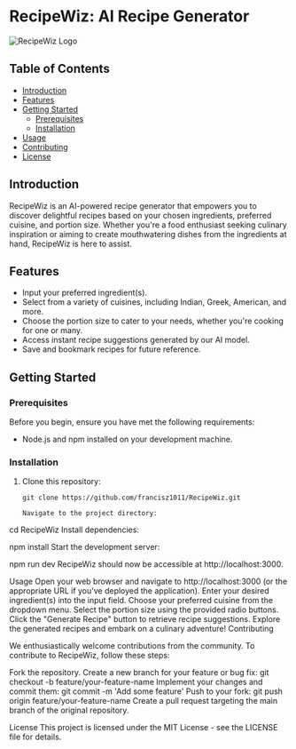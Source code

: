 # RecipeWiz: AI Recipe Generator

![RecipeWiz Logo](/chef.png)

## Table of Contents

- [Introduction](#introduction)
- [Features](#features)
- [Getting Started](#getting-started)
  - [Prerequisites](#prerequisites)
  - [Installation](#installation)
- [Usage](#usage)
- [Contributing](#contributing)
- [License](#license)

## Introduction

RecipeWiz is an AI-powered recipe generator that empowers you to discover delightful recipes based on your chosen ingredients, preferred cuisine, and portion size. Whether you're a food enthusiast seeking culinary inspiration or aiming to create mouthwatering dishes from the ingredients at hand, RecipeWiz is here to assist.

## Features

- Input your preferred ingredient(s).
- Select from a variety of cuisines, including Indian, Greek, American, and more.
- Choose the portion size to cater to your needs, whether you're cooking for one or many.
- Access instant recipe suggestions generated by our AI model.
- Save and bookmark recipes for future reference.

## Getting Started

### Prerequisites

Before you begin, ensure you have met the following requirements:

- Node.js and npm installed on your development machine.

### Installation

1. Clone this repository:

   ```shell
   git clone https://github.com/francisz1011/RecipeWiz.git

   Navigate to the project directory:
   ```

cd RecipeWiz
Install dependencies:

npm install
Start the development server:

npm run dev
RecipeWiz should now be accessible at http://localhost:3000.

Usage
Open your web browser and navigate to http://localhost:3000 (or the appropriate URL if you've deployed the application).
Enter your desired ingredient(s) into the input field.
Choose your preferred cuisine from the dropdown menu.
Select the portion size using the provided radio buttons.
Click the "Generate Recipe" button to retrieve recipe suggestions.
Explore the generated recipes and embark on a culinary adventure!
Contributing

We enthusiastically welcome contributions from the community. To contribute to RecipeWiz, follow these steps:

Fork the repository.
Create a new branch for your feature or bug fix: git checkout -b feature/your-feature-name
Implement your changes and commit them: git commit -m 'Add some feature'
Push to your fork: git push origin feature/your-feature-name
Create a pull request targeting the main branch of the original repository.

License
This project is licensed under the MIT License - see the LICENSE file for details.

```

```
